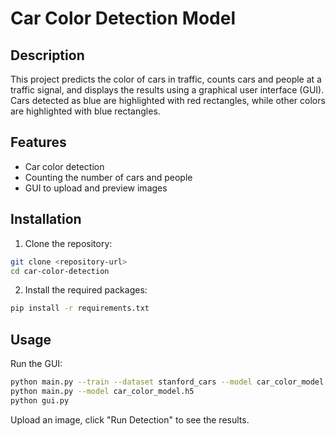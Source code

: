# Car Color Detection Model

## Description
This project predicts the color of cars in traffic, counts cars and people at a traffic signal, and displays the results using a graphical user interface (GUI). Cars detected as blue are highlighted with red rectangles, while other colors are highlighted with blue rectangles.

## Features
- Car color detection
- Counting the number of cars and people
- GUI to upload and preview images

## Installation
1. Clone the repository:
```bash
git clone <repository-url>
cd car-color-detection
```
2. Install the required packages:
```bash
pip install -r requirements.txt
```

## Usage
Run the GUI:
```bash
python main.py --train --dataset stanford_cars --model car_color_model.h5
python main.py --model car_color_model.h5
python gui.py
```
Upload an image, click "Run Detection" to see the results.
